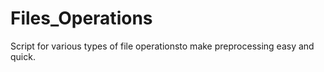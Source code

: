 # Files_Operations
Script for various types of file operationsto make preprocessing easy and quick.
